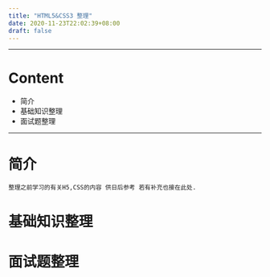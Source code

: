 ```yaml
---
title: "HTML5&CSS3 整理"
date: 2020-11-23T22:02:39+08:00
draft: false
---
```


---
# Content
- 简介
- 基础知识整理
- 面试题整理
---
# 简介
    整理之前学习的有关H5,CSS的内容 供日后参考 若有补充也接在此处.
# 基础知识整理

# 面试题整理


